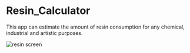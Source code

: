 # Resin_Calculator


This app can estimate the amount of resin consumption for any chemical, industrial and artistic purposes.



![resin screen](https://user-images.githubusercontent.com/74653444/124501981-cbb0c980-ddd7-11eb-9c59-26ae6840d796.png)
